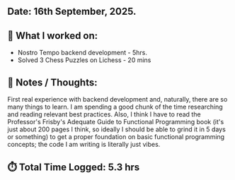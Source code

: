 ## Date: 16th September, 2025.

## 📖 What I worked on:
- Nostro Tempo backend development - 5hrs.
- Solved 3 Chess Puzzles on Lichess - 20 mins

## 📝 Notes / Thoughts:
First real experience with backend development and, naturally, there are so many things to learn. I am spending a good chunk of the time researching and reading relevant best practices. Also, I think I have to read the Professor's Frisby's Adequate Guide to Functional Programming book (it's just about 200 pages I think, so ideally I should be able to grind it in 5 days or something) to get a proper foundation on basic functional programming concepts; the code I am writing is literally just vibes.

## ⏱️ Total Time Logged: 5.3 hrs
